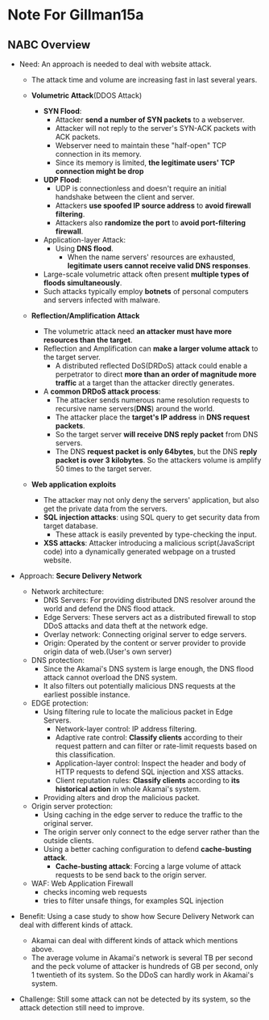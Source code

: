 # Note For Gillman15a

## NABC Overview

* Need: An approach is needed to deal with website attack.

  * The attack time and volume are increasing fast in last several years.
  * **Volumetric Attack**(DDOS Attack)
    * **SYN Flood**:
      * Attacker **send a number of SYN packets** to a webserver.
      * Attacker will not reply to the server's SYN-ACK packets with ACK packets.
      * Webserver need to maintain these "half-open" TCP connection in its memory.
      * Since its memory is limited, **the legitimate users' TCP connection might be drop**
    * **UDP Flood**:
      * UDP is connectionless and doesn't require an initial handshake between the client and server.
      * Attackers **use spoofed IP source address** to **avoid firewall filtering**.
      * Attackers also **randomize the port** to **avoid port-filtering firewall**.
    * Application-layer Attack:
      * Using **DNS flood**.
        * When the name servers' resources are exhausted, **legitimate users cannot receive valid DNS responses**.
    * Large-scale volumetric attack often present **multiple types of floods simultaneously**.
    * Such attacks typically employ **botnets** of personal computers and servers infected with malware.
  * **Reflection/Amplification Attack**
    * The volumetric attack need **an attacker must have more resources than the target**.
    * Reflection and Amplification can **make a larger volume attack** to the target server.
      * A distributed reflected DoS(DRDoS) attack could enable a perpetrator to direct **more than an order of magnitude more traffic** at a target than the attacker directly generates.
    * A **common DRDoS attack process**:
      * The attacker sends numerous name resolution requests to recursive name servers(**DNS**) around the world.
      * The attacker place the **target's IP address** in **DNS request packets**.
      * So the target server **will receive DNS reply packet** from DNS servers.
      * The DNS **request packet is only 64bytes**, but the DNS **reply packet is over 3 kilobytes**. So the attackers volume is amplify 50 times to the target server.

  * **Web application exploits**
    * The attacker may not only deny the servers' application, but also get the private data from the servers.
    * **SQL injection attacks**: using SQL query to get security data from target database.
      * These attack is easily prevented by type-checking the input.
    * **XSS attacks**: Attacker introducing a malicious script(JavaScript code) into a dynamically generated webpage on a trusted website.

* Approach: **Secure Delivery Network**

  * Network architecture:
    * DNS Servers: For providing distributed DNS resolver around the world and defend the DNS flood attack.
    * Edge Servers: These servers act as a distributed firewall to stop DDoS attacks and data theft at the network edge.
    * Overlay network: Connecting original server to edge servers.
    * Origin: Operated by the content or server provider to provide origin data of web.(User's own server)
  * DNS protection:
    * Since the Akamai's DNS system is large enough, the DNS flood attack cannot overload the DNS system.
    * It also filters out potentially malicious DNS requests at the earliest possible instance.
  * EDGE protection:
    * Using filtering rule to locate the malicious packet in Edge Servers.
      * Network-layer control: IP address filtering.
      * Adaptive rate control: **Classify clients** according to their request pattern and can filter or rate-limit requests based on this classification.
      * Application-layer control: Inspect the header and body of HTTP requests to defend SQL injection and XSS attacks.
      * Client reputation rules: **Classify clients** according to **its historical action** in whole Akamai's system.
    * Providing alters and drop the malicious packet.
  * Origin server protection:
    * Using caching in the edge server to reduce the traffic to the original server.
    * The origin server only connect to the edge server rather than the outside clients.
    * Using a better caching configuration to defend **cache-busting attack**.
      * **Cache-busting attack**: Forcing a large volume of attack requests to be send back to the origin server.
  * WAF: Web Application Firewall
    * checks incoming web requests
    * tries to filter unsafe things, for examples SQL injection

* Benefit: Using a case study to show how Secure Delivery Network can deal with different kinds of attack.

  * Akamai can deal with different kinds of attack which mentions above.
  * The average volume in Akamai's network is several TB per second and the peck volume of attacker is hundreds of GB per second, only 1 twentieth of its system. So the DDoS can hardly work in Akamai's system.

* Challenge: Still some attack can not be detected by its system, so the attack detection still need to improve.